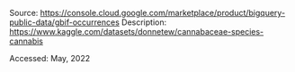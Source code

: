 Source: https://console.cloud.google.com/marketplace/product/bigquery-public-data/gbif-occurrences
Description: https://www.kaggle.com/datasets/donnetew/cannabaceae-species-cannabis

Accessed: May, 2022
